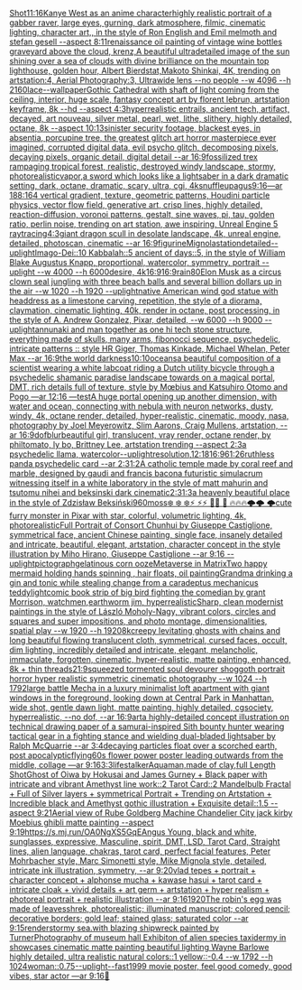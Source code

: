 [Shot](https://www.ebank.nz/aiartgenerator?category=Shot)[11:16](https://www.ebank.nz/aiartgenerator?category=11%3A16)[Kanye West as an anime character](https://www.ebank.nz/aiartgenerator?category=Kanye%2520West%2520as%2520an%2520anime%2520character)[highly realistic portrait of a gabber raver, large eyes, gurning, dark atmosphere, filmic, cinematic lighting, character art,, in the style of Ron English and Emil melmoth and stefan gesell --aspect 8:11](https://www.ebank.nz/aiartgenerator?category=highly%2520realistic%2520portrait%2520of%2520a%2520gabber%2520raver%2C%2520large%2520eyes%2C%2520gurning%2C%2520dark%2520atmosphere%2C%2520filmic%2C%2520cinematic%2520lighting%2C%2520character%2520art%2C%2C%2520in%2520the%2520style%2520of%2520Ron%2520English%2520and%2520Emil%2520melmoth%2520and%2520stefan%2520gesell%2520--aspect%25208%3A11)[renaissance oil painting of vintage wine bottles graveyard above the cloud, krenz,](https://www.ebank.nz/aiartgenerator?category=renaissance%2520oil%2520painting%2520of%2520vintage%2520wine%2520bottles%2520graveyard%2520above%2520the%2520cloud%2C%2520krenz%2C)[](https://www.ebank.nz/aiartgenerator?category=)[A beautiful ultradetailed image of the sun shining over a sea of clouds with divine brilliance on the mountain top lighthouse, golden hour, Albert Bierdstat,Makoto Shinkai, 4K, trending on artstation:4, Aerial Photography:3, Ultrawide lens --no people   --w 4096 --h 2160](https://www.ebank.nz/aiartgenerator?category=A%2520beautiful%2520ultradetailed%2520image%2520of%2520the%2520sun%2520shining%2520over%2520a%2520sea%2520of%2520clouds%2520with%2520divine%2520brilliance%2520on%2520the%2520mountain%2520top%2520lighthouse%2C%2520golden%2520hour%2C%2520Albert%2520Bierdstat%2CMakoto%2520Shinkai%2C%25204K%2C%2520trending%2520on%2520artstation%3A4%2C%2520Aerial%2520Photography%3A3%2C%2520Ultrawide%2520lens%2520--no%2520people%2520%2520%2520--w%25204096%2520--h%25202160)[lace](https://www.ebank.nz/aiartgenerator?category=lace)[--wallpaper](https://www.ebank.nz/aiartgenerator?category=--wallpaper)[Gothic Cathedral  with shaft of light coming from the ceiling, interior, huge scale, fantasy concept art by florent lebrun, artstation keyframe, 8k --hd --aspect 4:3](https://www.ebank.nz/aiartgenerator?category=Gothic%2520Cathedral%2520%2520with%2520shaft%2520of%2520light%2520coming%2520from%2520the%2520ceiling%2C%2520interior%2C%2520huge%2520scale%2C%2520fantasy%2520concept%2520art%2520by%2520florent%2520lebrun%2C%2520artstation%2520keyframe%2C%25208k%2520--hd%2520--aspect%25204%3A3)[hyperrealistic entrails, ancient tech, artifact, decayed, art nouveau, silver metal, pearl, wet, lithe, slithery, highly detailed, octane, 8k --aspect 10:13](https://www.ebank.nz/aiartgenerator?category=hyperrealistic%2520entrails%2C%2520ancient%2520tech%2C%2520artifact%2C%2520decayed%2C%2520art%2520nouveau%2C%2520silver%2520metal%2C%2520pearl%2C%2520wet%2C%2520lithe%2C%2520slithery%2C%2520highly%2520detailed%2C%2520octane%2C%25208k%2520--aspect%252010%3A13)[sinister security footage, blackest eyes, in absentia, porcupine tree, the greatest glitch art horror masterpiece ever imagined, corrupted digital data, evil psycho glitch, decomposing pixels, decaying pixels, organic detail, digital detail --ar 16:9](https://www.ebank.nz/aiartgenerator?category=sinister%2520security%2520footage%2C%2520blackest%2520eyes%2C%2520in%2520absentia%2C%2520porcupine%2520tree%2C%2520the%2520greatest%2520glitch%2520art%2520horror%2520masterpiece%2520ever%2520imagined%2C%2520corrupted%2520digital%2520data%2C%2520evil%2520psycho%2520glitch%2C%2520decomposing%2520pixels%2C%2520decaying%2520pixels%2C%2520organic%2520detail%2C%2520digital%2520detail%2520--ar%252016%3A9)[fossilized trex rampaging tropical forest, realistic, destroyed windy landscape, stormy, photorealistic](https://www.ebank.nz/aiartgenerator?category=fossilized%2520trex%2520rampaging%2520tropical%2520forest%2C%2520realistic%2C%2520destroyed%2520windy%2520landscape%2C%2520stormy%2C%2520photorealistic)[vapor,](https://www.ebank.nz/aiartgenerator?category=vapor%2C)[a sword which looks like a lightsaber in a dark dramatic setting, dark, octane, dramatic, scary, ultra, cgi, 4k](https://www.ebank.nz/aiartgenerator?category=a%2520sword%2520which%2520looks%2520like%2520a%2520lightsaber%2520in%2520a%2520dark%2520dramatic%2520setting%2C%2520dark%2C%2520octane%2C%2520dramatic%2C%2520scary%2C%2520ultra%2C%2520cgi%2C%25204k)[snuffleupagus](https://www.ebank.nz/aiartgenerator?category=snuffleupagus)[9:16](https://www.ebank.nz/aiartgenerator?category=9%3A16)[—ar 188:164 vertical gradient, texture, geometric patterns, Houdini particle physics, vector flow field, generative art, crisp lines, highly detailed, reaction-diffusion, voronoi patterns, gestalt, sine waves, pi, tau, golden ratio, perlin noise, trending on art station, awe inspiring, Unreal Engine 5 raytracing](https://www.ebank.nz/aiartgenerator?category=%E2%80%94ar%2520188%3A164%2520vertical%2520gradient%2C%2520texture%2C%2520geometric%2520patterns%2C%2520Houdini%2520particle%2520physics%2C%2520vector%2520flow%2520field%2C%2520generative%2520art%2C%2520crisp%2520lines%2C%2520highly%2520detailed%2C%2520reaction-diffusion%2C%2520voronoi%2520patterns%2C%2520gestalt%2C%2520sine%2520waves%2C%2520pi%2C%2520tau%2C%2520golden%2520ratio%2C%2520perlin%2520noise%2C%2520trending%2520on%2520art%2520station%2C%2520awe%2520inspiring%2C%2520Unreal%2520Engine%25205%2520raytracing)[4:3](https://www.ebank.nz/aiartgenerator?category=4%3A3)[giant dragon scull in desolate landscape, 4k, unreal engine, detailed, photoscan, cinematic --ar 16:9](https://www.ebank.nz/aiartgenerator?category=giant%2520dragon%2520scull%2520in%2520desolate%2520landscape%2C%25204k%2C%2520unreal%2520engine%2C%2520detailed%2C%2520photoscan%2C%2520cinematic%2520--ar%252016%3A9)[figurine](https://www.ebank.nz/aiartgenerator?category=figurine)[Mignola](https://www.ebank.nz/aiartgenerator?category=Mignola)[station](https://www.ebank.nz/aiartgenerator?category=station)[detailed](https://www.ebank.nz/aiartgenerator?category=detailed)[--uplight](https://www.ebank.nz/aiartgenerator?category=--uplight)[Imago-Dei::10 Kabbalah::5 ancient of days::5, in the style of William Blake Augustus Knapp, proportional, watercolor, symmetry, portrait --uplight --w 4000 --h 6000](https://www.ebank.nz/aiartgenerator?category=Imago-Dei%3A%3A10%2520Kabbalah%3A%3A5%2520ancient%2520of%2520days%3A%3A5%2C%2520in%2520the%2520style%2520of%2520William%2520Blake%2520Augustus%2520Knapp%2C%2520proportional%2C%2520watercolor%2C%2520symmetry%2C%2520portrait%2520--uplight%2520--w%25204000%2520--h%25206000)[desire, 4k](https://www.ebank.nz/aiartgenerator?category=desire%2C%25204k)[16:9](https://www.ebank.nz/aiartgenerator?category=16%3A9)[16:9](https://www.ebank.nz/aiartgenerator?category=16%3A9)[rain](https://www.ebank.nz/aiartgenerator?category=rain)[80](https://www.ebank.nz/aiartgenerator?category=80)[Elon Musk as a circus clown seal jungling with three beach balls and several billion dollars up in the air --w 1020 --h 1920 --uplight](https://www.ebank.nz/aiartgenerator?category=Elon%2520Musk%2520as%2520a%2520circus%2520clown%2520seal%2520jungling%2520with%2520three%2520beach%2520balls%2520and%2520several%2520billion%2520dollars%2520up%2520in%2520the%2520air%2520--w%25201020%2520--h%25201920%2520--uplight)[native American wind god statue with headdress as a limestone carving, repetition, the style of a diorama, claymation, cinematic lighting, 40k, render in octane, post processing, in the style of A. Andrew Gonzalez, Pixar, detailed, --w 6000 --h 9000 --uplight](https://www.ebank.nz/aiartgenerator?category=native%2520American%2520wind%2520god%2520statue%2520with%2520headdress%2520as%2520a%2520limestone%2520carving%2C%2520repetition%2C%2520the%2520style%2520of%2520a%2520diorama%2C%2520claymation%2C%2520cinematic%2520lighting%2C%252040k%2C%2520render%2520in%2520octane%2C%2520post%2520processing%2C%2520in%2520the%2520style%2520of%2520A.%2520Andrew%2520Gonzalez%2C%2520Pixar%2C%2520detailed%2C%2520--w%25206000%2520--h%25209000%2520--uplight)[annunaki and man together as one hi tech stone structure, everything made of skulls, many arms, fibonocci sequence, psychedelic, intricate patterns :: style HR Giger, Thomas Kinkade, Michael Whelan, Peter Max   --ar 16:9](https://www.ebank.nz/aiartgenerator?category=annunaki%2520and%2520man%2520together%2520as%2520one%2520hi%2520tech%2520stone%2520structure%2C%2520everything%2520made%2520of%2520skulls%2C%2520many%2520arms%2C%2520fibonocci%2520sequence%2C%2520psychedelic%2C%2520intricate%2520patterns%2520%3A%3A%2520style%2520HR%2520Giger%2C%2520Thomas%2520Kinkade%2C%2520Michael%2520Whelan%2C%2520Peter%2520Max%2520%2520%2520--ar%252016%3A9)[the world darkness](https://www.ebank.nz/aiartgenerator?category=the%2520world%2520darkness)[10:10](https://www.ebank.nz/aiartgenerator?category=10%3A10)[oceans](https://www.ebank.nz/aiartgenerator?category=oceans)[a beautiful composition of a scientist wearing a white labcoat riding a Dutch utility bicycle through a psychedelic shamanic paradise landscape towards on a magical portal, DMT,  rich details full of texture, style by Mœbius and Katsuhiro Otomo and Pogo —ar 12:16 —test](https://www.ebank.nz/aiartgenerator?category=a%2520beautiful%2520composition%2520of%2520a%2520scientist%2520wearing%2520a%2520white%2520labcoat%2520riding%2520a%2520Dutch%2520utility%2520bicycle%2520through%2520a%2520psychedelic%2520shamanic%2520paradise%2520landscape%2520towards%2520on%2520a%2520magical%2520portal%2C%2520DMT%2C%2520%2520rich%2520details%2520full%2520of%2520texture%2C%2520style%2520by%2520M%C5%93bius%2520and%2520Katsuhiro%2520Otomo%2520and%2520Pogo%2520%E2%80%94ar%252012%3A16%2520%E2%80%94test)[A huge portal opening up another dimension, with water and ocean, connecting with nebula with neuron networks, dusty, windy, 4k, octane render, detailed, hyper-realistic, cinematic, moody, nasa, photography by Joel Meyerowitz, Slim Aarons, Craig Mullens, artstation, --ar 16:9](https://www.ebank.nz/aiartgenerator?category=A%2520huge%2520portal%2520opening%2520up%2520another%2520dimension%2C%2520with%2520water%2520and%2520ocean%2C%2520connecting%2520with%2520nebula%2520with%2520neuron%2520networks%2C%2520dusty%2C%2520windy%2C%25204k%2C%2520octane%2520render%2C%2520detailed%2C%2520hyper-realistic%2C%2520cinematic%2C%2520moody%2C%2520nasa%2C%2520photography%2520by%2520Joel%2520Meyerowitz%2C%2520Slim%2520Aarons%2C%2520Craig%2520Mullens%2C%2520artstation%2C%2520--ar%252016%3A9)[dof](https://www.ebank.nz/aiartgenerator?category=dof)[blur](https://www.ebank.nz/aiartgenerator?category=blur)[beautiful girl, translucent, vray render, octane render, by philtomato, ly bo, Brittney Lee, artstation trending --aspect 2:3](https://www.ebank.nz/aiartgenerator?category=beautiful%2520girl%2C%2520translucent%2C%2520vray%2520render%2C%2520octane%2520render%2C%2520by%2520philtomato%2C%2520ly%2520bo%2C%2520Brittney%2520Lee%2C%2520artstation%2520trending%2520--aspect%25202%3A3)[a psychedelic llama, watercolor](https://www.ebank.nz/aiartgenerator?category=a%2520psychedelic%2520llama%2C%2520watercolor)[--uplight](https://www.ebank.nz/aiartgenerator?category=--uplight)[resolution,](https://www.ebank.nz/aiartgenerator?category=resolution%2C)[12:18](https://www.ebank.nz/aiartgenerator?category=12%3A18)[16:9](https://www.ebank.nz/aiartgenerator?category=16%3A9)[61:26](https://www.ebank.nz/aiartgenerator?category=61%3A26)[ruthless panda psychedelic card --ar 2:3](https://www.ebank.nz/aiartgenerator?category=ruthless%2520panda%2520psychedelic%2520card%2520--ar%25202%3A3)[1:2](https://www.ebank.nz/aiartgenerator?category=1%3A2)[A catholic temple made by coral reef and marble, designed by gaudi and francis bacon](https://www.ebank.nz/aiartgenerator?category=A%2520catholic%2520temple%2520made%2520by%2520coral%2520reef%2520and%2520marble%2C%2520designed%2520by%2520gaudi%2520and%2520francis%2520bacon)[a futuristic simulacrum witnessing itself in a white laboratory in the style of matt mahurin and tsutomu nihei and beksinski dark cinematic](https://www.ebank.nz/aiartgenerator?category=a%2520futuristic%2520simulacrum%2520witnessing%2520itself%2520in%2520a%2520white%2520laboratory%2520in%2520the%2520style%2520of%2520matt%2520mahurin%2520and%2520tsutomu%2520nihei%2520and%2520beksinski%2520dark%2520cinematic)[2:3](https://www.ebank.nz/aiartgenerator?category=2%3A3)[1:3](https://www.ebank.nz/aiartgenerator?category=1%3A3)[a heavenly beautiful place in the style of Zdzisław Beksiński](https://www.ebank.nz/aiartgenerator?category=a%2520heavenly%2520beautiful%2520place%2520in%2520the%2520style%2520of%2520Zdzis%C5%82aw%2520Beksi%C5%84ski)[960](https://www.ebank.nz/aiartgenerator?category=960)[moss](https://www.ebank.nz/aiartgenerator?category=moss)[❄️ ❄️ ❄️⚡ ⚡⚡ 🌙🌙 🌙  🔥🔥🔥🌩️🌩️ 🌩️](https://www.ebank.nz/aiartgenerator?category=%E2%9D%84%EF%B8%8F%2520%E2%9D%84%EF%B8%8F%2520%E2%9D%84%EF%B8%8F%E2%9A%A1%2520%E2%9A%A1%E2%9A%A1%2520%F0%9F%8C%99%F0%9F%8C%99%2520%F0%9F%8C%99%2520%2520%F0%9F%94%A5%F0%9F%94%A5%F0%9F%94%A5%F0%9F%8C%A9%EF%B8%8F%F0%9F%8C%A9%EF%B8%8F%2520%F0%9F%8C%A9%EF%B8%8F)[cute furry monster in Pixar with star, colorful, volumetric lighting, 4k, photorealistic](https://www.ebank.nz/aiartgenerator?category=cute%2520furry%2520monster%2520in%2520Pixar%2520with%2520star%2C%2520colorful%2C%2520volumetric%2520lighting%2C%25204k%2C%2520photorealistic)[Full Portrait of Consort Chunhui by Giuseppe Castiglione, symmetrical face, ancient Chinese painting, single face, insanely detailed and intricate, beautiful, elegant, artstation, character concept in the style illustration by Miho Hirano, Giuseppe Castiglione --ar 9:16 --uplight](https://www.ebank.nz/aiartgenerator?category=Full%2520Portrait%2520of%2520Consort%2520Chunhui%2520by%2520Giuseppe%2520Castiglione%2C%2520symmetrical%2520face%2C%2520ancient%2520Chinese%2520painting%2C%2520single%2520face%2C%2520insanely%2520detailed%2520and%2520intricate%2C%2520beautiful%2C%2520elegant%2C%2520artstation%2C%2520character%2520concept%2520in%2520the%2520style%2520illustration%2520by%2520Miho%2520Hirano%2C%2520Giuseppe%2520Castiglione%2520--ar%25209%3A16%2520--uplight)[pictograph](https://www.ebank.nz/aiartgenerator?category=pictograph)[gelatinous corn ooze](https://www.ebank.nz/aiartgenerator?category=gelatinous%2520corn%2520ooze)[Metaverse in Matrix](https://www.ebank.nz/aiartgenerator?category=Metaverse%2520in%2520Matrix)[Two happy mermaid holding hands spinning , hair floats, oil painting](https://www.ebank.nz/aiartgenerator?category=Two%2520happy%2520mermaid%2520holding%2520hands%2520spinning%2520%2C%2520hair%2520floats%2C%2520oil%2520painting)[Grandma drinking a gin and tonic while stealing change from a car](https://www.ebank.nz/aiartgenerator?category=Grandma%2520drinking%2520a%2520gin%2520and%2520tonic%2520while%2520stealing%2520change%2520from%2520a%2520car)[adeptus mechanicus teddy](https://www.ebank.nz/aiartgenerator?category=adeptus%2520mechanicus%2520teddy)[light](https://www.ebank.nz/aiartgenerator?category=light)[comic book strip of big bird fighting the comedian by grant Morrison, watchmen,](https://www.ebank.nz/aiartgenerator?category=comic%2520book%2520strip%2520of%2520big%2520bird%2520fighting%2520the%2520comedian%2520by%2520grant%2520Morrison%2C%2520watchmen%2C)[earthworm jim, hyperrealistic](https://www.ebank.nz/aiartgenerator?category=earthworm%2520jim%2C%2520hyperrealistic)[Sharp, clean modernist paintings in the style of László Moholy-Nagy, vibrant colors,  circles and squares and super impositions, and photo montage, dimensionalities, spatial play --w 1920 --h 1920](https://www.ebank.nz/aiartgenerator?category=Sharp%2C%2520clean%2520modernist%2520paintings%2520in%2520the%2520style%2520of%2520L%C3%A1szl%C3%B3%2520Moholy-Nagy%2C%2520vibrant%2520colors%2C%2520%2520circles%2520and%2520squares%2520and%2520super%2520impositions%2C%2520and%2520photo%2520montage%2C%2520dimensionalities%2C%2520spatial%2520play%2520--w%25201920%2520--h%25201920)[8k](https://www.ebank.nz/aiartgenerator?category=8k)[creepy levitating ghosts with chains and long beautiful flowing translucent cloth, symmetrical, cursed faces, occult, dim lighting, incredibly detailed and intricate, elegant, melancholic, immaculate, forgotten, cinematic, hyper-realistic, matte painting, enhanced, 8k + thin threads](https://www.ebank.nz/aiartgenerator?category=creepy%2520levitating%2520ghosts%2520with%2520chains%2520and%2520long%2520beautiful%2520flowing%2520translucent%2520cloth%2C%2520symmetrical%2C%2520cursed%2520faces%2C%2520occult%2C%2520dim%2520lighting%2C%2520incredibly%2520detailed%2520and%2520intricate%2C%2520elegant%2C%2520melancholic%2C%2520immaculate%2C%2520forgotten%2C%2520cinematic%2C%2520hyper-realistic%2C%2520matte%2520painting%2C%2520enhanced%2C%25208k%2520%2B%2520thin%2520threads)[21:9](https://www.ebank.nz/aiartgenerator?category=21%3A9)[squeezed tormented soul devourer shoggoth portrait horror hyper realistic symmetric cinematic photography --w 1024 --h 1792](https://www.ebank.nz/aiartgenerator?category=squeezed%2520tormented%2520soul%2520devourer%2520shoggoth%2520portrait%2520horror%2520hyper%2520realistic%2520symmetric%2520cinematic%2520photography%2520--w%25201024%2520--h%25201792)[large battle Mecha in a luxury minimalist loft apartment with giant windows in the foreground, looking down at Central Park in Manhattan, wide shot, gentle dawn light, matte painting, highly detailed, cgsociety, hyperrealistic, --no dof, --ar 16:9](https://www.ebank.nz/aiartgenerator?category=large%2520battle%2520Mecha%2520in%2520a%2520luxury%2520minimalist%2520loft%2520apartment%2520with%2520giant%2520windows%2520in%2520the%2520foreground%2C%2520looking%2520down%2520at%2520Central%2520Park%2520in%2520Manhattan%2C%2520wide%2520shot%2C%2520gentle%2520dawn%2520light%2C%2520matte%2520painting%2C%2520highly%2520detailed%2C%2520cgsociety%2C%2520hyperrealistic%2C%2520--no%2520dof%2C%2520--ar%252016%3A9)[art](https://www.ebank.nz/aiartgenerator?category=art)[a highly-detailed concept illustration on technical drawing paper of a samurai-inspired Sith bounty hunter  wearing tactical gear in a fighting stance and wielding dual-bladed lightsaber by Ralph McQuarrie --ar 3:4](https://www.ebank.nz/aiartgenerator?category=a%2520highly-detailed%2520concept%2520illustration%2520on%2520technical%2520drawing%2520paper%2520of%2520a%2520samurai-inspired%2520Sith%2520bounty%2520hunter%2520%2520wearing%2520tactical%2520gear%2520in%2520a%2520fighting%2520stance%2520and%2520wielding%2520dual-bladed%2520lightsaber%2520by%2520Ralph%2520McQuarrie%2520--ar%25203%3A4)[decaying particles float over a scorched earth, post apocalyptic](https://www.ebank.nz/aiartgenerator?category=decaying%2520particles%2520float%2520over%2520a%2520scorched%2520earth%2C%2520post%2520apocalyptic)[flying](https://www.ebank.nz/aiartgenerator?category=flying)[60s flower power poster leading outwards from the middle, collage —ar 9:16](https://www.ebank.nz/aiartgenerator?category=60s%2520flower%2520power%2520poster%2520leading%2520outwards%2520from%2520the%2520middle%2C%2520collage%2520%E2%80%94ar%25209%3A16)[3:3](https://www.ebank.nz/aiartgenerator?category=3%3A3)[lifestalker](https://www.ebank.nz/aiartgenerator?category=lifestalker)[Aquaman,made of clay,full Length Shot](https://www.ebank.nz/aiartgenerator?category=Aquaman%2Cmade%2520of%2520clay%2Cfull%2520Length%2520Shot)[Ghost of Oiwa  by Hokusai and James Gurney + Black paper with intricate and vibrant Amethyst line work::2 Tarot Card::2 Mandelbulb Fractal + Full of Silver layers + symmetrical Portrait + Trending on Artstation + Incredible black and Amethyst gothic illustration + Exquisite detail::1.5 --aspect 9:21](https://www.ebank.nz/aiartgenerator?category=Ghost%2520of%2520Oiwa%2520%2520by%2520Hokusai%2520and%2520James%2520Gurney%2520%2B%2520Black%2520paper%2520with%2520intricate%2520and%2520vibrant%2520Amethyst%2520line%2520work%3A%3A2%2520Tarot%2520Card%3A%3A2%2520Mandelbulb%2520Fractal%2520%2B%2520Full%2520of%2520Silver%2520layers%2520%2B%2520symmetrical%2520Portrait%2520%2B%2520Trending%2520on%2520Artstation%2520%2B%2520Incredible%2520black%2520and%2520Amethyst%2520gothic%2520illustration%2520%2B%2520Exquisite%2520detail%3A%3A1.5%2520--aspect%25209%3A21)[Aerial view of Rube Goldberg Machine Chandelier City jack kirby Moebius ghibli matte painting --aspect 9:19](https://www.ebank.nz/aiartgenerator?category=Aerial%2520view%2520of%2520Rube%2520Goldberg%2520Machine%2520Chandelier%2520City%2520jack%2520kirby%2520Moebius%2520ghibli%2520matte%2520painting%2520--aspect%25209%3A19)[<https://s.mj.run/OA0NgXS5GqE>](https://www.ebank.nz/aiartgenerator?category=%3Chttps%3A//s.mj.run/OA0NgXS5GqE%3E)[Angus Young, black and white, sunglasses, expressive, Masculine, spirit, DMT, LSD, Tarot Card, Straight lines, alien language, chakras, tarot card, perfect facial features, Peter Mohrbacher style, Marc Simonetti style, Mike Mignola style, detailed, intricate ink illustration, symmetry, --ar 9:20](https://www.ebank.nz/aiartgenerator?category=Angus%2520Young%2C%2520black%2520and%2520white%2C%2520sunglasses%2C%2520expressive%2C%2520Masculine%2C%2520spirit%2C%2520DMT%2C%2520LSD%2C%2520Tarot%2520Card%2C%2520Straight%2520lines%2C%2520alien%2520language%2C%2520chakras%2C%2520tarot%2520card%2C%2520perfect%2520facial%2520features%2C%2520Peter%2520Mohrbacher%2520style%2C%2520Marc%2520Simonetti%2520style%2C%2520Mike%2520Mignola%2520style%2C%2520detailed%2C%2520intricate%2520ink%2520illustration%2C%2520symmetry%2C%2520--ar%25209%3A20)[vlad tepes + portrait + character concept + alphonse mucha + kawase hasui + tarot card + intricate cloak + vivid details + art germ + artstation + hyper realism + photoreal portrait + realistic illustration --ar 9:16](https://www.ebank.nz/aiartgenerator?category=vlad%2520tepes%2520%2B%2520portrait%2520%2B%2520character%2520concept%2520%2B%2520alphonse%2520mucha%2520%2B%2520kawase%2520hasui%2520%2B%2520tarot%2520card%2520%2B%2520intricate%2520cloak%2520%2B%2520vivid%2520details%2520%2B%2520art%2520germ%2520%2B%2520artstation%2520%2B%2520hyper%2520realism%2520%2B%2520photoreal%2520portrait%2520%2B%2520realistic%2520illustration%2520--ar%25209%3A16)[1920](https://www.ebank.nz/aiartgenerator?category=1920)[The robin's egg was made of leaves](https://www.ebank.nz/aiartgenerator?category=The%2520robin%27s%2520egg%2520was%2520made%2520of%2520leaves)[shrek, photorealistic; illuminated manuscript; colored pencil; decorative borders; gold leaf; stained glass; saturated color --ar 9:15](https://www.ebank.nz/aiartgenerator?category=shrek%2C%2520photorealistic%3B%2520illuminated%2520manuscript%3B%2520colored%2520pencil%3B%2520decorative%2520borders%3B%2520gold%2520leaf%3B%2520stained%2520glass%3B%2520saturated%2520color%2520--ar%25209%3A15)[render](https://www.ebank.nz/aiartgenerator?category=render)[stormy sea.with blazing shipwreck painted by Turner](https://www.ebank.nz/aiartgenerator?category=stormy%2520sea.with%2520blazing%2520shipwreck%2520painted%2520by%2520Turner)[Photography of museum hall Exhibiton of alien species taxidermy in showcases cinematic matte painting beautiful lighting Wayne Barlowe highly detailed, ultra realistic natural colors::1 yellow::-0.4 --w 1792 --h 1024](https://www.ebank.nz/aiartgenerator?category=Photography%2520of%2520museum%2520hall%2520Exhibiton%2520of%2520alien%2520species%2520taxidermy%2520in%2520showcases%2520cinematic%2520matte%2520painting%2520beautiful%2520lighting%2520Wayne%2520Barlowe%2520highly%2520detailed%2C%2520ultra%2520realistic%2520natural%2520colors%3A%3A1%2520yellow%3A%3A-0.4%2520--w%25201792%2520--h%25201024)[woman](https://www.ebank.nz/aiartgenerator?category=woman)[::0.75](https://www.ebank.nz/aiartgenerator?category=%3A%3A0.75)[--uplight](https://www.ebank.nz/aiartgenerator?category=--uplight)[--fast](https://www.ebank.nz/aiartgenerator?category=--fast)[1999 movie poster, feel good comedy, good vibes, star actor —ar 9:16](https://www.ebank.nz/aiartgenerator?category=1999%2520movie%2520poster%2C%2520feel%2520good%2520comedy%2C%2520good%2520vibes%2C%2520star%2520actor%2520%E2%80%94ar%25209%3A16)[🤡](https://www.ebank.nz/aiartgenerator?category=%F0%9F%A4%A1)